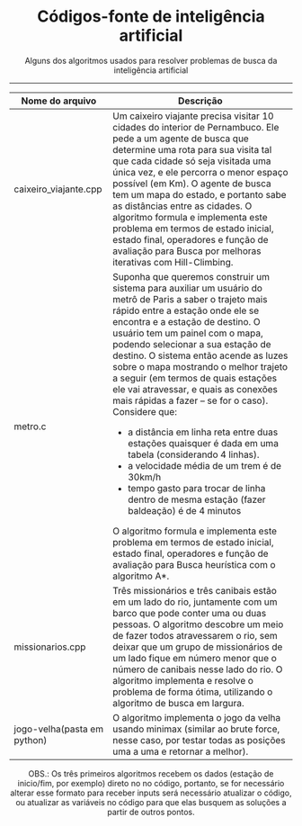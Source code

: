 <div align="center">
  <h1>Códigos-fonte de inteligência artificial</h1>
  <p>Alguns dos algoritmos usados para resolver problemas de busca da inteligência artificial</p>
  <hr>

  Nome do arquivo | Descrição
  ---|---
  caixeiro_viajante.cpp | Um caixeiro viajante precisa visitar 10 cidades do interior de Pernambuco. Ele pede a um agente de busca que determine uma rota para sua visita tal que cada cidade só seja visitada uma única vez, e ele percorra o menor espaço possível (em Km). O agente de busca tem um mapa do estado, e portanto sabe as distâncias entre as cidades. O algoritmo formula e implementa este problema em termos de estado inicial, estado final, operadores e função de avaliação para Busca por melhoras iterativas com Hill-Climbing.
  metro.c | Suponha que queremos construir um sistema para auxiliar um usuário do metrô de Paris a saber o trajeto mais rápido entre a estação onde ele se encontra e a estação de destino. O usuário tem um painel com o mapa, podendo selecionar a sua estação de destino. O sistema então acende as luzes sobre o mapa mostrando o melhor trajeto a seguir (em termos de quais estações ele vai atravessar, e quais as conexões mais rápidas a fazer – se for o caso). Considere que: <ul><li>a distância em linha reta entre duas estações quaisquer é dada em uma tabela (considerando 4 linhas).</li><li>a velocidade média de um trem é de 30km/h</li><li>tempo gasto para trocar de linha dentro de mesma estação (fazer baldeação) é de 4 minutos</li></ul>O algoritmo formula e implementa este problema em termos de estado inicial, estado final, operadores e função de avaliação para Busca heurística com o algoritmo A*.
  missionarios.cpp | Três missionários e três canibais estão em um lado do rio, juntamente com um barco que pode conter uma ou duas pessoas. O algoritmo descobre um meio de fazer todos atravessarem o rio, sem deixar que um grupo de missionários de um lado fique em número menor que o número de canibais nesse lado do rio. O algoritmo implementa e resolve o problema de forma ótima, utilizando o algoritmo de busca em largura.
  jogo-velha(pasta em python) | O algoritmo implementa o jogo da velha usando minimax (similar ao brute force, nesse caso, por testar todas as posições uma a uma e retornar a melhor).
</div>
<div align="center">
  OBS.: Os três primeiros algoritmos recebem os dados (estação de inicio/fim, por exemplo) direto no no código, portanto, se for necessário alterar esse formato para receber inputs será necessário atualizar o código, ou atualizar as variáveis no código para que elas busquem as soluções a partir de outros pontos.
</div>
